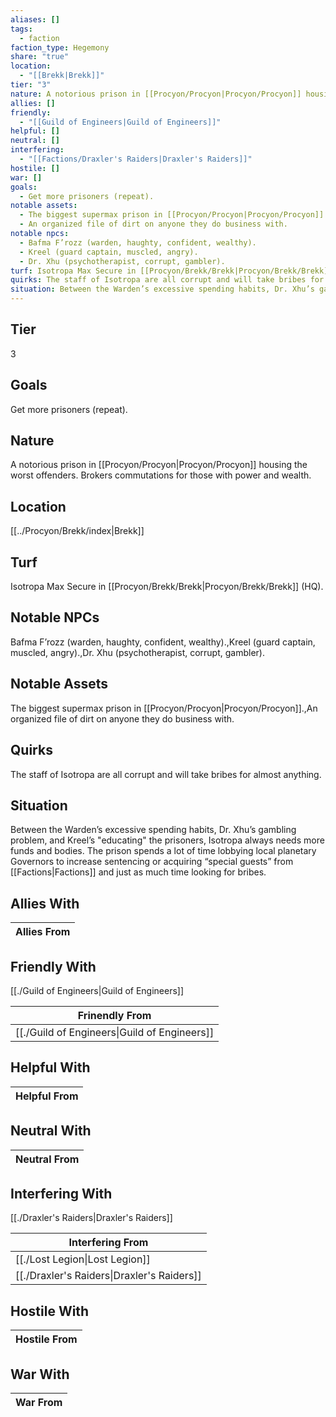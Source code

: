 ```yaml
---
aliases: []
tags:
  - faction
faction_type: Hegemony
share: "true"
location:
  - "[[Brekk|Brekk]]"
tier: "3"
nature: A notorious prison in [[Procyon/Procyon|Procyon/Procyon]] housing the worst offenders. Brokers commutations for those with power and wealth.
allies: []
friendly:
  - "[[Guild of Engineers|Guild of Engineers]]"
helpful: []
neutral: []
interfering:
  - "[[Factions/Draxler's Raiders|Draxler's Raiders]]"
hostile: []
war: []
goals:
  - Get more prisoners (repeat).
notable assets:
  - The biggest supermax prison in [[Procyon/Procyon|Procyon/Procyon]].
  - An organized file of dirt on anyone they do business with.
notable npcs:
  - Bafma F’rozz (warden, haughty, confident, wealthy).
  - Kreel (guard captain, muscled, angry).
  - Dr. Xhu (psychotherapist, corrupt, gambler).
turf: Isotropa Max Secure in [[Procyon/Brekk/Brekk|Procyon/Brekk/Brekk]] (HQ).
quirks: The staff of Isotropa are all corrupt and will take bribes for almost anything.
situation: Between the Warden’s excessive spending habits, Dr. Xhu’s gambling problem, and Kreel’s "educating" the prisoners, Isotropa always needs more funds and bodies. The prison spends a lot of time lobbying local planetary Governors to increase sentencing or acquiring “special guests” from [[Factions|Factions]] and just as much time looking for bribes.
---
```

## Tier

3

## Goals

Get more prisoners (repeat).

## Nature

A notorious prison in [[Procyon/Procyon|Procyon/Procyon]] housing the worst offenders. Brokers commutations for those with power and wealth.

## Location

[[../Procyon/Brekk/index|Brekk]]

## Turf

Isotropa Max Secure in [[Procyon/Brekk/Brekk|Procyon/Brekk/Brekk]] (HQ).

## Notable NPCs

Bafma F’rozz (warden, haughty, confident, wealthy).,Kreel (guard captain, muscled, angry).,Dr. Xhu (psychotherapist, corrupt, gambler).

## Notable Assets

The biggest supermax prison in [[Procyon/Procyon|Procyon/Procyon]].,An organized file of dirt on anyone they do business with.

## Quirks

The staff of Isotropa are all corrupt and will take bribes for almost anything.

## Situation

Between the Warden’s excessive spending habits, Dr. Xhu’s gambling problem, and Kreel’s "educating" the prisoners, Isotropa always needs more funds and bodies. The prison spends a lot of time lobbying local planetary Governors to increase sentencing or acquiring “special guests” from [[Factions|Factions]] and just as much time looking for bribes.

## Allies With



| Allies From |
| ----------- |


## Friendly With

[[./Guild of Engineers|Guild of Engineers]]

| Frinendly From                                         |
| ------------------------------------------------------ |
| [[./Guild of Engineers\|Guild of Engineers]] |


## Helpful With



| Helpful From |
| ------------ |


## Neutral With




| Neutral From |
| ------------ |



## Interfering With

[[./Draxler's Raiders|Draxler's Raiders]]


| Interfering From                                     |
| ---------------------------------------------------- |
| [[./Lost Legion\|Lost Legion]]             |
| [[./Draxler's Raiders\|Draxler's Raiders]] |



## Hostile With




| Hostile From |
| ------------ |



## War With



| War From |
| -------- |

